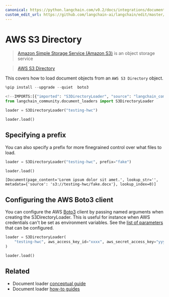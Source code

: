 ```yaml
---
canonical: https://python.langchain.com/v0.2/docs/integrations/document_loaders/aws_s3_directory/
custom_edit_url: https://github.com/langchain-ai/langchain/edit/master/docs/docs/integrations/document_loaders/aws_s3_directory.ipynb
---
```


# AWS S3 Directory

>[Amazon Simple Storage Service (Amazon S3)](https://docs.aws.amazon.com/AmazonS3/latest/userguide/using-folders.html) is an object storage service

>[AWS S3 Directory](https://docs.aws.amazon.com/AmazonS3/latest/userguide/using-folders.html)

This covers how to load document objects from an `AWS S3 Directory` object.


```python
%pip install --upgrade --quiet  boto3
```


```python
<!--IMPORTS:[{"imported": "S3DirectoryLoader", "source": "langchain_community.document_loaders", "docs": "https://api.python.langchain.com/en/latest/document_loaders/langchain_community.document_loaders.s3_directory.S3DirectoryLoader.html", "title": "AWS S3 Directory"}]-->
from langchain_community.document_loaders import S3DirectoryLoader
```


```python
loader = S3DirectoryLoader("testing-hwc")
```


```python
loader.load()
```

## Specifying a prefix
You can also specify a prefix for more finegrained control over what files to load.


```python
loader = S3DirectoryLoader("testing-hwc", prefix="fake")
```


```python
loader.load()
```



```output
[Document(page_content='Lorem ipsum dolor sit amet.', lookup_str='', metadata={'source': 's3://testing-hwc/fake.docx'}, lookup_index=0)]
```


## Configuring the AWS Boto3 client
You can configure the AWS [Boto3](https://boto3.amazonaws.com/v1/documentation/api/latest/index.html) client by passing
named arguments when creating the S3DirectoryLoader.
This is useful for instance when AWS credentials can't be set as environment variables.
See the [list of parameters](https://boto3.amazonaws.com/v1/documentation/api/latest/reference/core/session.html#boto3.session.Session) that can be configured.


```python
loader = S3DirectoryLoader(
    "testing-hwc", aws_access_key_id="xxxx", aws_secret_access_key="yyyy"
)
```


```python
loader.load()
```


## Related

- Document loader [conceptual guide](/docs/concepts/#document-loaders)
- Document loader [how-to guides](/docs/how_to/#document-loaders)